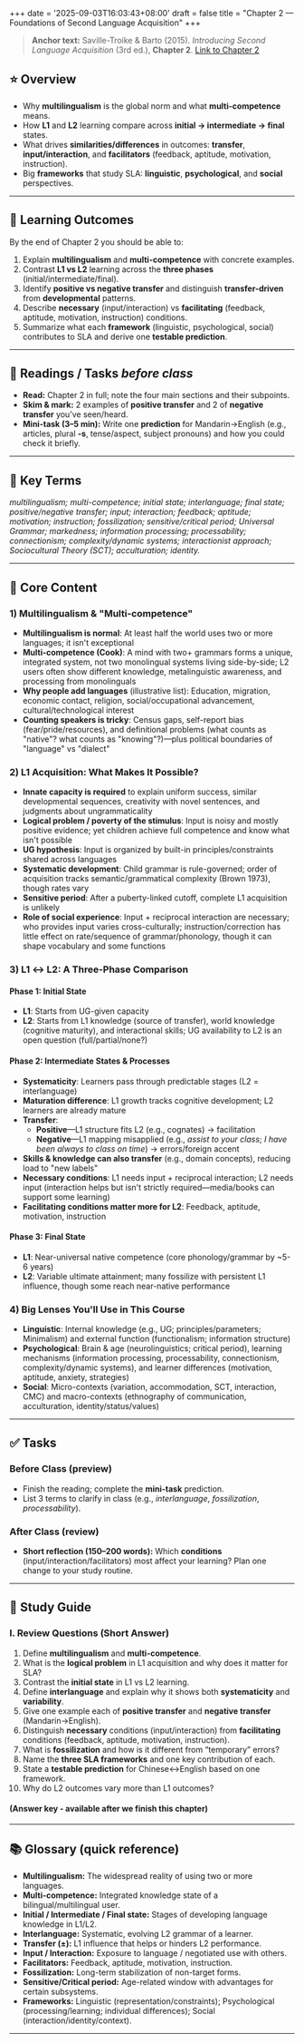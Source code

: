 +++
date = '2025-09-03T16:03:43+08:00'
draft = false
title = "Chapter 2 — Foundations of Second Language Acquisition"
+++


> **Anchor text:** Saville-Troike & Barto (2015). *Introducing Second Language Acquisition* (3rd ed.), **Chapter 2**. [Link to Chapter 2](/SLA4ug/pdfs/C2.pdf)

## ⭐ Overview
- Why **multilingualism** is the global norm and what **multi-competence** means.
- How **L1** and **L2** learning compare across **initial → intermediate → final** states.
- What drives **similarities/differences** in outcomes: **transfer**, **input/interaction**, and **facilitators** (feedback, aptitude, motivation, instruction).
- Big **frameworks** that study SLA: **linguistic**, **psychological**, and **social** perspectives.

---

## 🎯 Learning Outcomes
By the end of Chapter 2 you should be able to:
1. Explain **multilingualism** and **multi-competence** with concrete examples.  
2. Contrast **L1 vs L2** learning across the **three phases** (initial/intermediate/final).  
3. Identify **positive vs negative transfer** and distinguish **transfer-driven** from **developmental** patterns.  
4. Describe **necessary** (input/interaction) vs **facilitating** (feedback, aptitude, motivation, instruction) conditions.  
5. Summarize what each **framework** (linguistic, psychological, social) contributes to SLA and derive one **testable prediction**.

---

## 📖 Readings / Tasks *before class*
- **Read:** Chapter 2 in full; note the four main sections and their subpoints.  
- **Skim & mark:** 2 examples of **positive transfer** and 2 of **negative transfer** you’ve seen/heard.  
- **Mini-task (3–5 min):** Write one **prediction** for Mandarin→English (e.g., articles, plural **-s**, tense/aspect, subject pronouns) and how you could check it briefly.

---

## 🧠 Key Terms
*multilingualism; multi-competence; initial state; interlanguage; final state; positive/negative transfer; input; interaction; feedback; aptitude; motivation; instruction; fossilization; sensitive/critical period; Universal Grammar; markedness; information processing; processability; connectionism; complexity/dynamic systems; interactionist approach; Sociocultural Theory (SCT); acculturation; identity.*

---

## 🧩 Core Content

### 1) Multilingualism & "Multi-competence"

- **Multilingualism is normal**: At least half the world uses two or more languages; it isn't exceptional
- **Multi-competence (Cook)**: A mind with two+ grammars forms a unique, integrated system, not two monolingual systems living side-by-side; L2 users often show different knowledge, metalinguistic awareness, and processing from monolinguals
- **Why people add languages** (illustrative list): Education, migration, economic contact, religion, social/occupational advancement, cultural/technological interest
- **Counting speakers is tricky**: Census gaps, self-report bias (fear/pride/resources), and definitional problems (what counts as "native"? what counts as "knowing"?)—plus political boundaries of "language" vs "dialect"

### 2) L1 Acquisition: What Makes It Possible?

- **Innate capacity is required** to explain uniform success, similar developmental sequences, creativity with novel sentences, and judgments about ungrammaticality
- **Logical problem / poverty of the stimulus**: Input is noisy and mostly positive evidence; yet children achieve full competence and know what isn't possible
- **UG hypothesis**: Input is organized by built-in principles/constraints shared across languages
- **Systematic development**: Child grammar is rule-governed; order of acquisition tracks semantic/grammatical complexity (Brown 1973), though rates vary
- **Sensitive period**: After a puberty-linked cutoff, complete L1 acquisition is unlikely
- **Role of social experience**: Input + reciprocal interaction are necessary; who provides input varies cross-culturally; instruction/correction has little effect on rate/sequence of grammar/phonology, though it can shape vocabulary and some functions

### 3) L1 ↔ L2: A Three-Phase Comparison

#### Phase 1: Initial State
- **L1**: Starts from UG-given capacity
- **L2**: Starts from L1 knowledge (source of transfer), world knowledge (cognitive maturity), and interactional skills; UG availability to L2 is an open question (full/partial/none?)

#### Phase 2: Intermediate States & Processes
- **Systematicity**: Learners pass through predictable stages (L2 = interlanguage)
- **Maturation difference**: L1 growth tracks cognitive development; L2 learners are already mature
- **Transfer**:
  - **Positive**—L1 structure fits L2 (e.g., cognates) → facilitation
  - **Negative**—L1 mapping misapplied (e.g., *assist to your class*; *I have been always to class on time*) → errors/foreign accent
- **Skills & knowledge can also transfer** (e.g., domain concepts), reducing load to "new labels"
- **Necessary conditions**: L1 needs input + reciprocal interaction; L2 needs input (interaction helps but isn't strictly required—media/books can support some learning)
- **Facilitating conditions matter more for L2**: Feedback, aptitude, motivation, instruction

#### Phase 3: Final State
- **L1**: Near-universal native competence (core phonology/grammar by ~5-6 years)
- **L2**: Variable ultimate attainment; many fossilize with persistent L1 influence, though some reach near-native performance

### 4) Big Lenses You'll Use in This Course

- **Linguistic**: Internal knowledge (e.g., UG; principles/parameters; Minimalism) and external function (functionalism; information structure)
- **Psychological**: Brain & age (neurolinguistics; critical period), learning mechanisms (information processing, processability, connectionism, complexity/dynamic systems), and learner differences (motivation, aptitude, anxiety, strategies)
- **Social**: Micro-contexts (variation, accommodation, SCT, interaction, CMC) and macro-contexts (ethnography of communication, acculturation, identity/status/values)


---

## ✅ Tasks

### Before Class (preview)
- Finish the reading; complete the **mini-task** prediction.  
- List 3 terms to clarify in class (e.g., *interlanguage*, *fossilization*, *processability*).

<!--
### During Class (activities)
- **Activity 1 (Concept map):** Draw the **three phases** (initial/intermediate/final) and place examples under each.  
- **Activity 2 (Transfer detective):** Label errors as **transfer-driven** vs **developmental** and justify.  
- **Activity 3 (Frameworks → predictions):** In triads, assign one framework (linguistic/psychological/social) and produce **one falsifiable prediction** for Mandarin→English.
-->

### After Class (review)
- **Short reflection (150–200 words):** Which **conditions** (input/interaction/facilitators) most affect your learning? Plan one change to your study routine.  


---

## 📘 Study Guide

### I. Review Questions (Short Answer)
1) Define **multilingualism** and **multi-competence**.  
2) What is the **logical problem** in L1 acquisition and why does it matter for SLA?  
3) Contrast the **initial state** in L1 vs L2 learning.  
4) Define **interlanguage** and explain why it shows both **systematicity** and **variability**.  
5) Give one example each of **positive transfer** and **negative transfer** (Mandarin→English).  
6) Distinguish **necessary** conditions (input/interaction) from **facilitating** conditions (feedback, aptitude, motivation, instruction).  
7) What is **fossilization** and how is it different from “temporary” errors?  
8) Name the **three SLA frameworks** and one key contribution of each.  
9) State a **testable prediction** for Chinese↔English based on one framework.  
10) Why do L2 outcomes vary more than L1 outcomes?

#### (Answer key - available after we finish this chapter)
<!--
1) Multilingualism = using 2+ languages; multi-competence = integrated knowledge of more than one language in one mind.  
2) Learners acquire rich grammar despite limited negative evidence; motivates innate constraints and careful evidence claims.  
3) L1 starts from universal initial capacity; L2 starts from prior L1 knowledge + world/interactional knowledge (UG access debated).  
4) Interlanguage is a developing L2 system with its own rules; systematic across stages yet variable by task/context.  
5) Positive: shared SVO order helps; Negative: article omission or plural -s omission by transfer from Mandarin.  
6) Necessary: input (and typically interaction); Facilitating: feedback, aptitude, motivation, instruction (boost learning speed/quality).  
7) Fossilization = long-term stabilization of non-target forms; differs from temporary slips or early developmental patterns.  
8) Linguistic: representations/constraints; Psychological: processing/learning mechanisms and individual differences; Social: interaction/identity/context.  
9) Example: If L1 lacks articles, early L2 English will underuse *a/the*; a short writing/speaking probe can test this.  
10) Differences in age, prior L1, input/interaction, motivation/aptitude, and social context produce wider variance.
-->

---

## 📚 Glossary (quick reference)
- **Multilingualism:** The widespread reality of using two or more languages.  
- **Multi-competence:** Integrated knowledge state of a bilingual/multilingual user.  
- **Initial / Intermediate / Final state:** Stages of developing language knowledge in L1/L2.  
- **Interlanguage:** Systematic, evolving L2 grammar of a learner.  
- **Transfer (±):** L1 influence that helps or hinders L2 performance.  
- **Input / Interaction:** Exposure to language / negotiated use with others.  
- **Facilitators:** Feedback, aptitude, motivation, instruction.  
- **Fossilization:** Long-term stabilization of non-target forms.  
- **Sensitive/Critical period:** Age-related window with advantages for certain subsystems.  
- **Frameworks:** Linguistic (representation/constraints); Psychological (processing/learning; individual differences); Social (interaction/identity/context).

---







<!--
> **Anchor text:** Saville-Troike, M., & Barto, K. (2015). *Introducing Second Language Acquisition* (3rd ed.), **Chapter 2 (selected)**.  
> **Sources for this week’s notes:** C2 Briefing + C2 Study Guide.

### ⭐ Overview
- How **L1 acquisition** and **L2 acquisition** are alike/different in initial state, developmental processes, and outcomes.  
- **Cross-linguistic influence (transfer)**: when L1 helps (**positive transfer**) or hinders (**negative transfer**) L2 learning.  
- **Sensitive/Critical period** ideas and why age patterns differ for L1 vs L2.  
- **Key issue this week:** make concrete, testable predictions for common **Chinese ↔ English** differences (articles, subject expression, tense/agreement, word order) using transfer logic (no heavy formalism).

---

### 🎯 Learning goals
By the end of Week 2 you should be able to:
1. Describe the **initial, intermediate, and final states** for L1 vs L2.  
2. Define and illustrate **positive** vs **negative transfer** with Chinese–English examples.  
3. Explain why **input** is necessary for both L1 and L2, and how **interaction** functions differently.  
4. Summarize the **Sensitive/Critical Period** idea and relate it to observed L1/L2 outcomes.  
5. Recognize **multi-competence** as distinct from monolingual competence and why this matters for goals/assessment.

---

### 📖 Reading (do before class)
- **Required:** Chapter 2 (selected sections noted in class).  
- **Skim:** C2 Briefing (initial/intermediate/final states; sensitive period; transfer) and C2 Study Guide (transfer, input/interaction, glossary).

**Guiding questions**
- Which L1 properties are most likely to **transfer** to English for Chinese learners? Why?  
- Where would you expect **negative transfer** to show up first—pronunciation, morphology, or word order? Give a guess and a reason.

---

### 🧠 Key terms
*transfer; positive transfer; negative transfer/interference; initial state; interlanguage/learner language; final state; fossilization; input; positive/negative evidence; multi-competence; Universal Grammar; poverty of the stimulus; Sensitive/Critical Period; aptitude; motivation.*

---

### 🧩 Core content

#### 1) L1 vs L2: the three phases
- **Initial state**  
  - **L1:** biologically endowed capacity for language.  
  - **L2:** prior **L1 knowledge** (major source of transfer), plus world knowledge and interactional skills.
- **Intermediate states & processes**  
  - **Systematic development** (child grammar / **interlanguage**); L2 learners pass through predictable stages.  
  - **Transfer** can help or hinder; maturation no longer drives L2 development.
- **Final state**  
  - **L1:** near-uniform native competence in core grammar/phonology by early childhood.  
  - **L2:** **variable proficiency**; **fossilization** may occur; some reach near-native levels.

#### 2) Transfer: what it predicts
- **Positive transfer**: similarity aids learning (e.g., shared word order or cognates).  
- **Negative transfer**: L1 rule misapplied to L2 → error (e.g., preposition misuse, inflection omission).
- **Chinese ↔ English predictions (hypothesis examples):**  
  - **Articles**: Mandarin lacks a/the → early **omission**/overuse in English.  
  - **Subject expression**: pro-drop L1 → more **subject omission** in early English.  
  - **Verbal morphology**: limited inflection in Mandarin → **-s/-ed** difficulties.  
  - **Modifier order**: differences in noun-modifying structures → **adjective/noun** order slips.  
  These are **testable classroom predictions** derived from transfer logic rather than fixed rules.

#### 3) Input & interaction across L1/L2
- **Input** is necessary for both L1 and L2.  
- **Interaction** is **required** for L1 development; in L2 it is **facilitating** (not strictly required)—self-study/media can still provide intake.

#### 4) Sensitive/Critical Period (what to take away)
- A **sensitive window** linked to age helps explain L1 completeness; L2 outcomes are more variable and influenced by transfer, aptitude, motivation, and instruction.

#### 5) Perspectives you’ll meet later
- **Linguistic** (e.g., Principles & Parameters, Minimalist), **Psychological** (e.g., Processability, Connectionism), **Social** (e.g., Variation, Sociocultural).  
- **Poverty of the stimulus** and **UG** motivate the idea of innate constraints.

---

### ✅ Tasks

#### Before class (preview)
- Read the selected Chapter 2 pages; skim the C2 Briefing and C2 Study Guide.  
- Bring **one Chinese↔English transfer prediction** you expect to see in freshman writing/speaking.

#### During class (activities)
- **Transfer detective:** In pairs, label example sentences as **positive** vs **negative** transfer and explain why.  
- **Mini-timeline:** Place sample learner utterances on an **interlanguage** timeline (early → later) and justify.  
- **Age & outcomes quick poll:** Which aspects (phonology vs morphosyntax vs pragmatics) feel most age-sensitive?

### Practice (micro-lab)
Design a **5-minute diagnostic** for one prediction:  
- **Example:** “If L1 lacks article morphology, beginners will omit **a/the** in English writing.”  
  - **Task:** 8-sentence cloze (articles + noun modifiers).  
  - **Measure:** % accurate supply; error types (“zero”, “overuse”).  
  - **Falsifier:** Native-like article use at baseline or errors unrelated to articles.

#### After class (review)
1) **Short reflection (≈150–200 words):** Which prediction matched your experience? What data would convince you it’s wrong?  
2) **Self-check (answer privately):**  
   a) Define **positive** vs **negative transfer**.  
   b) Summarize **initial/intermediate/final** states for L2.  
   c) State how **input** and **interaction** differ between L1 and L2.  
   d) What does the **Sensitive/Critical Period** claim, in one sentence?

---

## 📘 Study Guide (Week 2 focus)
Use these to quiz yourself:

**Short-answer prompts**
- Define **multi-competence** and explain why L2 users aren’t “two monolinguals in one.”  
- Give one **positive transfer** and one **negative transfer** example you expect for Chinese learners of English.  
- Explain the **poverty of the stimulus** idea in one or two lines.  
- Name **two** frameworks under the **linguistic perspective** you’ll encounter this term.

**Glossary to know this week:** *interlanguage; fossilization; multi-competence; positive/negative evidence; positive/negative transfer; poverty of the stimulus; Universal Grammar; Sensitive/Critical Period; learner language.*

---
### 📎 Slides / Materials
- Week 2 slides (posted on the course site).  
- One-page **Transfer Predictions (Zh–En)** handout.

---

### 🧭 Preview of Week 3
**Foundations II — Input, Intake & Methods:** input vs intake, noticing/frequency, and a gentle tour of SLA research methods (naturalistic, classroom, corpus, experimental).

-->
